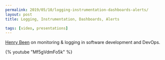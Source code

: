 ```yaml
---
permalink: 2019/05/10/logging-instrumentation-dashboards-alerts/
layout: post
title: Logging, Instrumentation, Dashboards, Alerts

tags: [video, presentations]
---
```


<a href="https://twitter.com/henry_been">Henry Been</a> on monitoring & logging in software development and DevOps.

{% youtube "Mf5gVdmFo5k" %}
